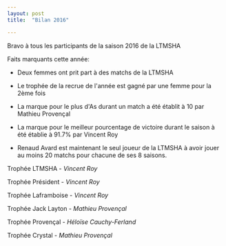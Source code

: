 ```yaml
---
layout: post
title:  "Bilan 2016"

---
```

Bravo à tous les participants de la saison 2016 de la LTMSHA


Faits marquants cette année:

- Deux femmes ont prit part à des matchs de la LTMSHA

- Le trophée de la recrue de l'année est gagné par une femme pour la 2ème fois

- La marque pour le plus d'As durant un match a été établit à 10 par Mathieu Provençal

- La marque pour le meilleur pourcentage de victoire durant le saison à été établie à 91.7% par Vincent Roy

- Renaud Avard est maintenant le seul joueur de la LTMSHA à avoir jouer au moins 20 matchs pour chacune de ses 8 saisons.

Trophée LTMSHA - *Vincent Roy*

Trophée Président - *Vincent Roy*

Trophée Laframboise - *Vincent Roy*

Trophée Jack Layton - *Mathieu Provençal*

Trophée Provençal - *Héloïse Cauchy-Ferland*

Trophée Crystal - *Mathieu Provençal*
